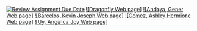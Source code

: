 [![Review Assignment Due Date](https://classroom.github.com/assets/deadline-readme-button-22041afd0340ce965d47ae6ef1cefeee28c7c493a6346c4f15d667ab976d596c.svg)](https://classroom.github.com/a/F_ZxA40x)
[![Dragonfly Web page]](https://pupt-dit-dragonfly.netlify.app/)
[![Andaya, Gener Web page]](https://pupt-dit-dragonfly.netlify.app/andaya_gener/)
[![Barcelos, Kevin Joseph Web page]](https://pupt-dit-dragonfly.netlify.app/barcelos_kevinjoseph/)
[![Gomez, Ashley Hermione Web page]](https://pupt-dit-dragonfly.netlify.app/gomez_ashleyhermione/)
[![Uy, Angelica Joy Web page]](https://pupt-dit-dragonfly.netlify.app/uy_angelicajoy/)